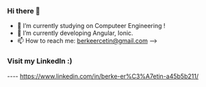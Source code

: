 ### Hi there 👋



- 🔭 I’m currently studying on Computeer Engineering !
- 🌱 I’m currently developing Angular, Ionic.
- 📫 How to reach me: berkeercetin@gmail.com
-->

### Visit my LinkedIn :)
 ---- https://www.linkedin.com/in/berke-er%C3%A7etin-a45b5b211/
